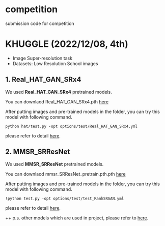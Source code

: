 # competition
submission code for competition


# KHUGGLE (2022/12/08, 4th)
- Image Super-resolution task
- Datasets: Low Resolution School images

## 1. Real_HAT_GAN_SRx4
We used <strong>Real_HAT_GAN_SRx4</strong> pretrained models.

You can downlaod Real_HAT_GAN_SRx4.pth [here](https://github.com/XPixelGroup/HAT) <br/>

After putting images and pre-trained models in the folder, you can try this model with following command.

`python hat/test.py -opt options/test/Real_HAT_GAN_SRx4.yml`

please refer to detail [here](https://github.com/XPixelGroup/HAT).

## 2. MMSR_SRResNet
We used <strong>MMSR_SRResNet</strong> pretrained models.

You can downlaod mmsr_SRResNet_pretrain.pth.pth [here](https://github.com/XPixelGroup/RankSRGAN) <br/>

After putting images and pre-trained models in the folder, you can try this model with following command.

`!python test.py -opt options/test/test_RankSRGAN.yml`

please refer to detail [here](https://github.com/XPixelGroup/RankSRGAN).

++ p.s. other models which are used in project, please refer to [here](https://drive.google.com/drive/u/1/folders/14hZLB-XNOwAoQO6hCvJXjr2DKZxio6dd).

